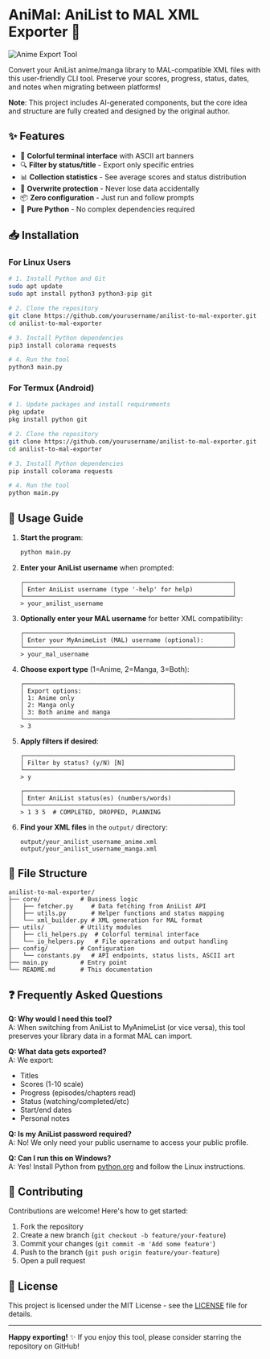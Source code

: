 # AniMal: AniList to MAL XML Exporter 🐾

![Anime Export Tool](https://i.imgur.com/7m8LQiG.png)

Convert your AniList anime/manga library to MAL-compatible XML files with this user-friendly CLI tool. Preserve your scores, progress, status, dates, and notes when migrating between platforms!

**Note**: This project includes AI-generated components, but the core idea and structure are fully created and designed by the original author.

## ✨ Features

- 🎨 **Colorful terminal interface** with ASCII art banners
- 🔍 **Filter by status/title** - Export only specific entries
- 📊 **Collection statistics** - See average scores and status distribution
- 🔄 **Overwrite protection** - Never lose data accidentally
- 📦 **Zero configuration** - Just run and follow prompts
- 🐍 **Pure Python** - No complex dependencies required

## 📥 Installation

### For Linux Users

```bash
# 1. Install Python and Git
sudo apt update
sudo apt install python3 python3-pip git

# 2. Clone the repository
git clone https://github.com/yourusername/anilist-to-mal-exporter.git
cd anilist-to-mal-exporter

# 3. Install Python dependencies
pip3 install colorama requests

# 4. Run the tool
python3 main.py
```

### For Termux (Android)

```bash
# 1. Update packages and install requirements
pkg update
pkg install python git

# 2. Clone the repository
git clone https://github.com/yourusername/anilist-to-mal-exporter.git
cd anilist-to-mal-exporter

# 3. Install Python dependencies
pip install colorama requests

# 4. Run the tool
python main.py
```

## 🚀 Usage Guide

1. **Start the program**:
   ```bash
   python main.py
   ```

2. **Enter your AniList username** when prompted:
   ```
   ┌──────────────────────────────────────────────────────────┐
   │ Enter AniList username (type '-help' for help)           │
   └──────────────────────────────────────────────────────────┘
   > your_anilist_username
   ```

3. **Optionally enter your MAL username** for better XML compatibility:
   ```
   ┌──────────────────────────────────────────────────────────┐
   │ Enter your MyAnimeList (MAL) username (optional):        │
   └──────────────────────────────────────────────────────────┘
   > your_mal_username
   ```

4. **Choose export type** (1=Anime, 2=Manga, 3=Both):
   ```
   ┌──────────────────────────────────────────────────────────┐
   │ Export options:                                          │
   │ 1: Anime only                                            │
   │ 2: Manga only                                            │
   │ 3: Both anime and manga                                  │
   └──────────────────────────────────────────────────────────┘
   > 3
   ```

5. **Apply filters if desired**:
   ```
   ┌──────────────────────────────────────────────────────────┐
   │ Filter by status? (y/N) [N]                              │
   └──────────────────────────────────────────────────────────┘
   > y
   
   ┌──────────────────────────────────────────────────────────┐
   │ Enter AniList status(es) (numbers/words)                 │
   └──────────────────────────────────────────────────────────┘
   > 1 3 5  # COMPLETED, DROPPED, PLANNING
   ```

6. **Find your XML files** in the `output/` directory:
   ```
   output/your_anilist_username_anime.xml
   output/your_anilist_username_manga.xml
   ```

## 🧩 File Structure

```
anilist-to-mal-exporter/
├── core/           # Business logic
│   ├── fetcher.py     # Data fetching from AniList API
│   ├── utils.py       # Helper functions and status mapping
│   └── xml_builder.py # XML generation for MAL format
├── utils/          # Utility modules
│   ├── cli_helpers.py  # Colorful terminal interface
│   └── io_helpers.py   # File operations and output handling
├── config/         # Configuration
│   └── constants.py   # API endpoints, status lists, ASCII art
├── main.py         # Entry point
└── README.md       # This documentation
```

## ❓ Frequently Asked Questions

**Q: Why would I need this tool?**  
A: When switching from AniList to MyAnimeList (or vice versa), this tool preserves your library data in a format MAL can import.

**Q: What data gets exported?**  
A: We export:
- Titles
- Scores (1-10 scale)
- Progress (episodes/chapters read)
- Status (watching/completed/etc)
- Start/end dates
- Personal notes

**Q: Is my AniList password required?**  
A: No! We only need your public username to access your public profile.

**Q: Can I run this on Windows?**  
A: Yes! Install Python from [python.org](https://python.org) and follow the Linux instructions.

## 🤝 Contributing

Contributions are welcome! Here's how to get started:

1. Fork the repository
2. Create a new branch (`git checkout -b feature/your-feature`)
3. Commit your changes (`git commit -m 'Add some feature'`)
4. Push to the branch (`git push origin feature/your-feature`)
5. Open a pull request

## 📜 License

This project is licensed under the MIT License - see the [LICENSE](LICENSE) file for details.

---

**Happy exporting!** ✨ If you enjoy this tool, please consider starring the repository on GitHub!
